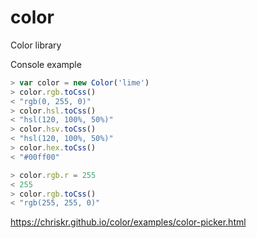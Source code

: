 # color

Color library

Console example
````javascript
> var color = new Color('lime')
> color.rgb.toCss()
< "rgb(0, 255, 0)"
> color.hsl.toCss()
< "hsl(120, 100%, 50%)"
> color.hsv.toCss()
< "hsl(120, 100%, 50%)"
> color.hex.toCss()
< "#00ff00"

> color.rgb.r = 255
< 255
> color.rgb.toCss()
< "rgb(255, 255, 0)"
````

https://chriskr.github.io/color/examples/color-picker.html

